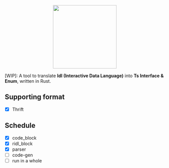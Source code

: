 <p align="center">
  <div align="center">
    <img width="200" src="https://user-images.githubusercontent.com/7123136/184056648-177301f0-3b8f-425c-a47a-c723967a767b.png">
  </div>
</p>

<p align="left">[WIP]: A tool to translate <strong>Idl (Interactive Data Language)</strong> into <strong>Ts Interface & Enum</strong>, written in Rust.
</p>

## Supporting format

- [x] Thrift

## Schedule

- [x] code_block
- [x] ridl_block
- [x] parser
- [ ] code-gen
- [ ] run in a whole
